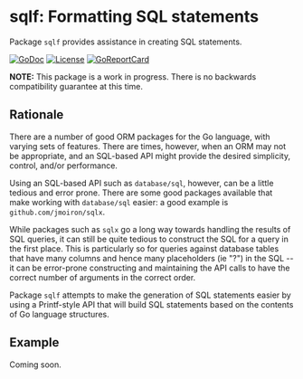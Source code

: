 # sqlf: Formatting SQL statements

Package `sqlf` provides assistance in creating SQL statements. 

[![GoDoc](https://godoc.org/github.com/jjeffery/sqlf?status.svg)](https://godoc.org/github.com/jjeffery/sqlf)
[![License](http://img.shields.io/badge/license-MIT-green.svg?style=flat)](https://raw.githubusercontent.com/jjeffery/sqlf/master/LICENSE.md)
[![GoReportCard](https://goreportcard.com/badge/github.com/jjeffery/sqlf)](https://goreportcard.com/report/github.com/jjeffery/sqlf)

**NOTE:** This package is a work in progress. There is 
no backwards compatibility guarantee at this time.

## Rationale

There are a number of good ORM packages for the Go language, with varying
sets of features. There are times, however, when an ORM may not be 
appropriate, and an SQL-based API might provide the desired simplicity,
control, and/or performance.

Using an SQL-based API such as `database/sql`, however, can be a little tedious
and error prone. There are some good packages available that make working
with `database/sql` easier: a good example  is `github.com/jmoiron/sqlx`.

While packages such as `sqlx` go a long way towards handling the results
of SQL queries, it can still be quite tedious to construct the SQL for a
query in the first place. This is particularly so for queries against
database tables that have many columns and hence many placeholders (ie "?")
in the SQL -- it can be error-prone constructing and maintaining the API 
calls to have the correct number of arguments in the correct order.

Package `sqlf` attempts to make the generation of SQL statements easier
by using a Printf-style API that will build SQL statements based on the
contents of Go language structures.

## Example

Coming soon.





